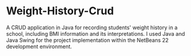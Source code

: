 # Weight-History-Crud
A CRUD application in Java for recording students' weight history in a school, including BMI information and its interpretations. I used Java and Java Swing for the project implementation within the NetBeans 22 development environment.
